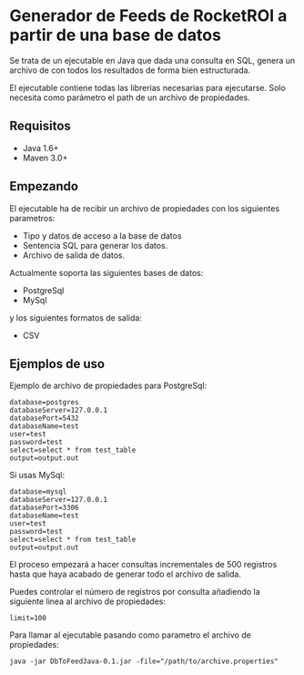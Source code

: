Generador de Feeds de RocketROI a partir de una base de datos
==================================
Se trata de un ejecutable en Java que dada una consulta en SQL, genera un archivo de con todos los resultados de forma bien estructurada. 

El ejecutable contiene todas las librerias necesarias para ejecutarse. Solo necesita como parámetro el path de un archivo de propiedades.

## Requisitos

  * Java 1.6+
  * Maven 3.0+

## Empezando

El ejecutable ha de recibir un archivo de propiedades con los siguientes parametros:

* Tipo y datos de acceso a la base de datos
* Sentencia SQL para generar los datos.
* Archivo de salida de datos.

Actualmente soporta las siguientes bases de datos:

* PostgreSql
* MySql

y los siguientes formatos de salida:

* CSV

## Ejemplos de uso

Ejemplo de archivo de propiedades para PostgreSql:

```
database=postgres
databaseServer=127.0.0.1
databasePort=5432
databaseName=test
user=test
password=test
select=select * from test_table
output=output.out

```

Si usas MySql:
```
database=mysql
databaseServer=127.0.0.1
databasePort=3306
databaseName=test
user=test
password=test
select=select * from test_table
output=output.out

```

El proceso empezará a hacer consultas incrementales de 500 registros hasta que haya acabado de generar todo el archivo de salida.

Puedes controlar el número de registros por consulta añadiendo la siguiente linea al archivo de propiedades:

```
limit=100
```

Para llamar al ejecutable pasando como parametro el archivo de propiedades:

```
java -jar DbToFeedJava-0.1.jar -file="/path/to/archive.properties"
```
